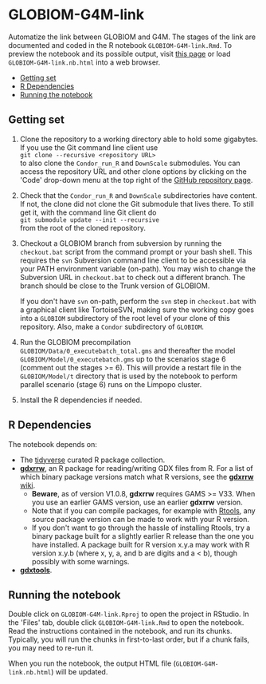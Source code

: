 # GLOBIOM-G4M-link

Automatize the link between GLOBIOM and G4M. The stages of the link are documented and coded in the R notebook `GLOBIOM-G4M-link.Rmd`. To preview the notebook and its possible output, visit [this page](https://iiasa.github.io/GLOBIOM-G4M-link/GLOBIOM-G4M-link.nb.html) or load `GLOBIOM-G4M-link.nb.html` into a web browser.

- [Getting set](#getting-set)
- [R Dependencies](#r-dependencies)
- [Running the notebook](#running-the-notebook)

## Getting set

1. Clone the repository to a working directory able to hold some gigabytes. If you use the
   Git command line client use  
   `git clone --recursive <repository URL>`  
   to also clone the `Condor_run_R` and `DownScale` submodules. You can access the repository
   URL and other clone options by clicking on the 'Code' drop-down menu at the top right of the
   [GitHub repository page](https://github.com/iiasa/GLOBIOM-G4M-link).
2. Check that the `Condor_run_R` and `DownScale` subdirectories have content. If not, the
   clone did not clone the Git submodule that lives there. To still get it, with the command
   line Git client do  
   `git submodule update --init --recursive`  
   from the root of the cloned repository.
3. Checkout a GLOBIOM branch from subversion by running the `checkout.bat` script from
   the command prompt or your bash shell. This requires the `svn` Subversion command line
   client to be accessible via your PATH environment variable (on-path). You may wish
   to change the Subversion URL in `checkout.bat` to check out a different branch. The
   branch should be close to the Trunk version of GLOBIOM.
   
   If you don't have `svn` on-path, perform the `svn` step in `checkout.bat` with a
   graphical client like TortoiseSVN, making sure the working copy goes into a `GLOBIOM`
   subdirectory of the root level of your clone of this repository. Also, make a `Condor`
   subdirectory of `GLOBIOM`.
4. Run the GLOBIOM precompilation `GLOBIOM/Data/0_executebatch_total.gms` and thereafter
   the model `GLOBIOM/Model/0_executebatch.gms` up to the scenarios stage 6 (comment
   out the stages >= 6). This will provide a restart file in the `GLOBIOM/Model/t`
   directory that is used by the notebook to perform parallel scenario (stage 6)
   runs on the Limpopo cluster.
6. Install the R dependencies if needed.

## R Dependencies

The notebook depends on:
- The [tidyverse](https://www.tidyverse.org/) curated R package collection.
- [**gdxrrw**](https://github.com/GAMS-dev/gdxrrw), an R package for
  reading/writing GDX files from R. For a list of which binary package versions
  match what R versions, see the [**gdxrrw** wiki](https://github.com/GAMS-dev/gdxrrw/wiki).
  * **Beware**, as of version V1.0.8, **gdxrrw** requires GAMS >= V33.
    When you use an earlier GAMS version, use an earlier **gdxrrw** version.
  * Note that if you can compile packages, for example with [Rtools](https://cran.r-project.org/bin/windows/Rtools/),
    any source package version can be made to work with your R version.
  * If you don't want to go through the hassle of installing Rtools, try a binary
    package built for a slightly earlier R release than the one you have installed.
    A package built for R version x.y.a may work with R version x.y.b (where x, y, a,
    and b are digits and a < b), though possibly with some warnings.
- [**gdxtools**](https://github.com/lolow/gdxtools).

## Running the notebook

Double click on `GLOBIOM-G4M-link.Rproj` to open the project in RStudio. In the 'Files' tab, double click `GLOBIOM-G4M-link.Rmd` to open the notebook. Read the instructions contained in the notebook, and run its chunks. Typically, you will run the chunks in first-to-last order, but if a chunk fails, you may need to re-run it.

When you run the notebook, the output HTML file (`GLOBIOM-G4M-link.nb.html`) will be updated.

